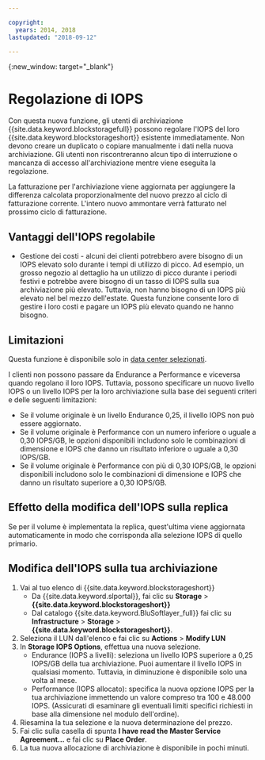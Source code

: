 ```yaml
---

copyright:
  years: 2014, 2018
lastupdated: "2018-09-12"

---
```

{:new_window: target="_blank"}

# Regolazione di IOPS

Con questa nuova funzione, gli utenti di archiviazione {{site.data.keyword.blockstoragefull}} possono regolare l'IOPS del loro {{site.data.keyword.blockstorageshort}} esistente immediatamente. Non devono creare un duplicato o copiare manualmente i dati nella nuova archiviazione. Gli utenti non riscontreranno alcun tipo di interruzione o mancanza di accesso all'archiviazione mentre viene eseguita la regolazione. 

La fatturazione per l'archiviazione viene aggiornata per aggiungere la differenza calcolata proporzionalmente del nuovo prezzo al ciclo di fatturazione corrente. L'intero nuovo ammontare verrà fatturato nel prossimo ciclo di fatturazione.


## Vantaggi dell'IOPS regolabile

- Gestione dei costi - alcuni dei clienti potrebbero avere bisogno di un IOPS elevato solo durante i tempi di utilizzo di picco. Ad esempio, un grosso negozio al dettaglio ha un utilizzo di picco durante i periodi festivi e potrebbe avere bisogno di un tasso di IOPS sulla sua archiviazione più elevato. Tuttavia, non hanno bisogno di un IOPS più elevato nel bel mezzo dell'estate. Questa funzione consente loro di gestire i loro costi e pagare un IOPS più elevato quando ne hanno bisogno.

## Limitazioni

Questa funzione è disponibile solo in [data center selezionati](new-ibm-block-and-file-storage-location-and-features.html).

I clienti non possono passare da Endurance a Performance e viceversa quando regolano il loro IOPS. Tuttavia, possono specificare un nuovo livello IOPS o un livello IOPS per la loro archiviazione sulla base dei seguenti criteri e delle seguenti limitazioni: 

- Se il volume originale è un livello Endurance 0,25, il livello IOPS non può essere aggiornato.
- Se il volume originale è Performance con un numero inferiore o uguale a 0,30 IOPS/GB, le opzioni disponibili includono solo le combinazioni di dimensione e IOPS che danno un risultato inferiore o uguale a 0,30 IOPS/GB.
- Se il volume originale è Performance con più di 0,30 IOPS/GB, le opzioni disponibili includono solo le combinazioni di dimensione e IOPS che danno un risultato superiore a 0,30 IOPS/GB.

## Effetto della modifica dell'IOPS sulla replica

Se per il volume è implementata la replica, quest'ultima viene aggiornata automaticamente in modo che corrisponda alla selezione IOPS di quello primario. 

## Modifica dell'IOPS sulla tua archiviazione

1. Vai al tuo elenco di {{site.data.keyword.blockstorageshort}}
   - Da {{site.data.keyword.slportal}}, fai clic su **Storage** > **{{site.data.keyword.blockstorageshort}}**
   - Dal catalogo {{site.data.keyword.BluSoftlayer_full}} fai clic su **Infrastructure** > **Storage** > **{{site.data.keyword.blockstorageshort}}**.
2. Seleziona il LUN dall'elenco e fai clic su **Actions** > **Modify LUN**
3. In **Storage IOPS Options**, effettua una nuova selezione.
    - Endurance (IOPS a livelli): seleziona un livello IOPS superiore a 0,25 IOPS/GB della tua archiviazione. Puoi aumentare il livello IOPS in qualsiasi momento. Tuttavia, in diminuzione è disponibile solo una volta al mese.
    - Performance (IOPS allocato): specifica la nuova opzione IOPS per la tua archiviazione immettendo un valore compreso tra 100 e 48.000 IOPS. (Assicurati di esaminare gli eventuali limiti specifici richiesti in base alla dimensione nel modulo dell'ordine).
4. Riesamina la tua selezione e la nuova determinazione del prezzo.
5. Fai clic sulla casella di spunta **I have read the Master Service Agreement...** e fai clic su **Place Order**.
6. La tua nuova allocazione di archiviazione è disponibile in pochi minuti.

